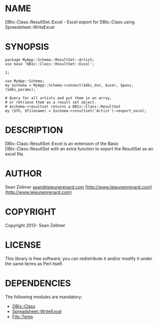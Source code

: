 # NAME

DBIx::Class::ResultSet::Excel - Excel export for DBIx::Class using Spreedsheet::WriteExcel

# SYNOPSIS

    package MyApp::Schema::ResultSet::Artist;
    use base 'DBIx::Class::ResultSet::Excel';

    1;

    use MyApp::Schema;
    my $schema = MyApp::Schema->connect($dbi_dsn, $user, $pass, \%dbi_params);

    # Query for all artists and put them in an array,
    # or retrieve them as a result set object.
    # $schema->resultset returns a DBIx::Class::ResultSet
    my ($fh, $filename) = $schema->resultset('Artist')->export_excel;

# DESCRIPTION

DBIx::Class::ResultSet::Excel is an extension of the Basic DBIx::Class::ResultSet with an extra function to export the ResultSet as an excel file.

# AUTHOR

Sean Zellmer <sean@lejeunerenard.com>
[http://www.lejeunenrenard.com](http://www.lejeunenrenard.com)

# COPYRIGHT

Copyright 2013- Sean Zellmer

# LICENSE

This library is free software; you can redistribute it and/or modify
it under the same terms as Perl itself.

# DEPENDENCIES

The following modules are mandatory:

- [DBIx::Class](http://search.cpan.org/perldoc?DBIx::Class)
- [Spreadsheet::WriteExcel](http://search.cpan.org/perldoc?Spreadsheet::WriteExcel)
- [File::Temp](http://search.cpan.org/perldoc?File::Temp)

